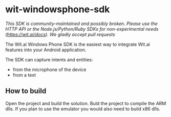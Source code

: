 wit-windowsphone-sdk
====================

*This SDK is community-maintained and possibly broken. Please use the HTTP API or the Node.js/Python/Ruby SDKs for non-experimental needs (https://wit.ai/docs). We gladly accept pull requests*

The Wit.ai Windows Phone SDK is the easiest way to integrate Wit.ai features into your Android application.

The SDK can capture intents and entities:

- from the microphone of the device
- from a text


## How to build

Open the project and build the solution. Buld the project to compile the ARM dlls. 
If you plan to use the emulator you would also need to build x86 dlls.
